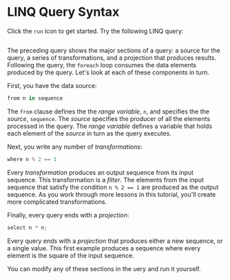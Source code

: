 # LINQ Query Syntax

Click the `run` icon to get started. Try the following LINQ query:

``` cs --region query-syntax --source-file ../src/Program.cs --project ../src/LINQ.csproj
```

The preceding query shows the major sections of a query: a source for the query, a series of transformations, and a projection that produces results. Following the query, the `foreach` loop consumes the data elements produced by the query. Let's look at each of these components in turn.

First, you have the data source:

```csharp
from n in sequence
```

The `from` clause defines the the *range variable*, `n`, and specifies the the *source*, `sequence`. The *source* specifies the producer of all the elements processed in the query. The *range variable* defines a variable that holds each element of the *source* in turn as the query executes.

Next, you write any number of *transformations*:

```csharp
where n % 2 == 1
```

Every *transformation* produces an output sequence from its input sequence. This transformation is a *filter*. The elements from the input sequence that satisfy the condition `n % 2 == 1` are produced as the output sequence. As you work through more lessons in this tutorial, you'll create more complicated transformations.

Finally, every query ends with a *projection*:

```csharp
select n * n;
```

Every query ends with a *projection* that produces either a new sequence, or a single value. This first example produces a sequence where every element is the square of the input sequence.

You can modify any of these sections in the uery and run it yourself.
